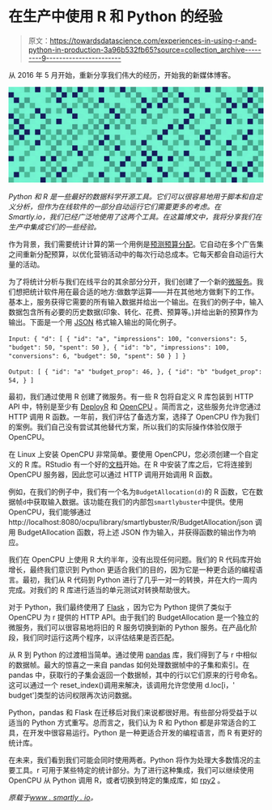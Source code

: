 # 在生产中使用 R 和 Python 的经验

> 原文：<https://towardsdatascience.com/experiences-in-using-r-and-python-in-production-3a96b532fb65?source=collection_archive---------9----------------------->

从 2016 年 5 月开始，重新分享我们伟大的经历，开始我的新媒体博客。

![](img/a219317be2aaf47bb3e7a90d12f83145.png)

*Python 和 R 是一些最好的数据科学开源工具。它们可以很容易地用于脚本和自定义分析，但作为在线软件的一部分自动运行它们需要更多的考虑。在 Smartly.io，我们已经广泛地使用了这两个工具。在这篇博文中，我将分享我们在生产中集成它们的一些经验。*

作为背景，我们需要统计计算的第一个用例是[预测预算分配](https://www.smartly.io/blog/optimizing-conversions-with-predictive-budget-allocation)。它自动在多个广告集之间重新分配预算，以优化营销活动中的每次行动总成本。它每天都会自动运行大量的活动。

为了将统计分析与我们在线平台的其余部分分开，我们创建了一个新的[微服务](https://en.wikipedia.org/wiki/Microservices)。我们想把统计软件用在最合适的地方:做数学运算——并在其他地方做剩下的工作。基本上，服务获得它需要的所有输入数据并给出一个输出。在我们的例子中，输入数据包含所有必要的历史数据(印象、转化、花费、预算等。)并给出新的预算作为输出。下面是一个用 [JSON](https://en.wikipedia.org/wiki/JSON) 格式输入输出的简化例子。

`Input:
{
"d": [
{
"id": "a",
"impressions": 100,
"conversions": 5,
"budget": 50,
"spent": 50
},
{
"id": "b",
"impressions": 100,
"conversions": 6,
"budget": 50,
"spent": 50
}
]
}`

`Output:
[
{
"id": "a"
"budget_prop": 46,
},
{
"id": "b"
"budget_prop": 54,
}
]`

最初，我们通过使用 R 创建了微服务。有一些 R 包将自定义 R 库包装到 HTTP API 中，特别是至少有 [DeployR](http://deployr.revolutionanalytics.com/) 和 [OpenCPU](https://www.opencpu.org/) 。简而言之，这些服务允许您通过 HTTP 调用 R 函数。一年前，我们评估了备选方案，选择了 OpenCPU 作为我们的案例。我们自己没有尝试其他替代方案，所以我们的实际操作体验仅限于 OpenCPU。

在 Linux 上安装 OpenCPU 非常简单。要使用 OpenCPU，您必须创建一个自定义的 R 库。RStudio 有一个好的[文档](https://support.rstudio.com/hc/en-us/articles/200486488-Developing-Packages-with-RStudio)开始。在 R 中安装了库之后，它将连接到 OpenCPU 服务器，因此您可以通过 HTTP 调用开始调用 R 函数。

例如，在我们的例子中，我们有一个名为`BudgetAllocation(d)`的 R 函数，它在数据帧`d`中获取输入数据。该功能在我们的内部包`smartlybuster`中提供。使用 OpenCPU，我们能够通过 http://localhost:8080/ocpu/library/smartlybuster/R/BudgetAllocation/json 调用 BudgetAllocation 函数，将上述 JSON 作为输入，并获得函数的输出作为响应。

我们在 OpenCPU 上使用 R 大约半年，没有出现任何问题。我们的 R 代码库开始增长，最终我们意识到 Python 更适合我们的目的，因为它是一种更合适的编程语言。最初，我们从 R 代码到 Python 进行了几乎一对一的转换，并在大约一周内完成。对我们的 R 库进行适当的单元测试对转换帮助很大。

对于 Python，我们最终使用了 [Flask](http://flask.pocoo.org/) ，因为它为 Python 提供了类似于 OpenCPU 为 r 提供的 HTTP API。由于我们的 BudgetAllocation 是一个独立的微服务，我们可以很容易地将旧的 R 服务切换到新的 Python 服务。在产品化阶段，我们同时运行这两个程序，以评估结果是否匹配。

从 R 到 Python 的过渡相当简单。通过使用 [pandas](http://pandas.pydata.org/) 库，我们得到了与 r 中相似的数据帧。最大的惊喜之一来自 pandas 如何处理数据帧中的子集和索引。在 pandas 中，获取行的子集会返回一个数据帧，其中的行以它们原来的行号命名。这可以通过一个 reset_index()调用来解决，该调用允许您使用 d.loc[i，' budget']类型的访问权限再次访问数据。

Python，pandas 和 Flask 在迁移后对我们来说都很好用。有些部分将受益于以适当的 Python 方式重写。总而言之，我们认为 R 和 Python 都是非常适合的工具，在开发中很容易运行。Python 是一种更适合开发的编程语言，而 R 有更好的统计库。

在未来，我们看到我们可能会同时使用两者。Python 将作为处理大多数情况的主要工具。r 可用于某些特定的统计部分。为了进行这种集成，我们可以继续使用 OpenCPU 从 Python 调用 R，或者切换到特定的集成库，如 [rpy2](http://rpy2.bitbucket.org/) 。

*原载于*[*www . smartly . io*](https://www.smartly.io/blog/experiences-in-using-r-and-python-in-production)*。*